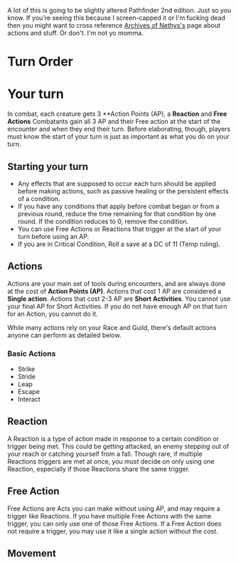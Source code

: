 A lot of this is going to be slightly altered Pathfinder 2nd edition. Just so you know. If you're seeing this because I screen-capped it or I'm fucking dead then you might want to cross reference [Archives of Nethys's](https://2e.aonprd.com/Actions.aspx) page about actions and stuff. Or don't. I'm not yo momma.

# Turn Order

# Your turn
In combat, each creature gets 3 **Action Points (AP), a **Reaction** and **Free Actions**
Combatants gain all 3 AP and their Free action at the start of the encounter and when they end their turn. Before elaborating, though, players must know the start of your turn is just as important as what you do on your turn.

## Starting your turn

- Any effects that are supposed to occur each turn should be applied before making actions, such as passive healing or the persistent effects of a condition.
- If you have any conditions that apply before combat began or from a previous round, reduce the time remaining for that condition by one round. If the condition reduces to 0, remove the condition.
- You can use Free Actions or Reactions that trigger at the start of your turn before using an AP.
- If you are in Critical Condition, Roll a save at a DC of 11 (Temp ruling).

## Actions
Actions are your main set of tools during encounters, and are always done at the cost of **Action Points (AP)**. Actions that cost 1 AP are considered a **Single action**. Actions that cost 2-3 AP are **Short Activities**. You cannot use your final AP for Short Activities. If you do not have enough AP on that turn for an Action, you cannot do it.

While many actions rely on your Race and Guild, there's default actions anyone can perform as detailed below.

### Basic Actions
- Strike
- Stride
- Leap
- Escape
- Interact

## Reaction
A Reaction is a type of action made in response to a certain condition or trigger being met. This could be getting attacked, an enemy stepping out of your reach or catching yourself from a fall.
Though rare, if multiple Reactions triggers are met at once, you must decide on only using one Reaction, especially if those Reactions share the same trigger.

## Free Action
Free Actions are Acts you can make without using AP, and may require a trigger like Reactions. If you have multiple Free Actions with the same trigger, you can only use one of those Free Actions. If a Free Action does not require a trigger, you may use it like a single action without the cost.

## Movement



